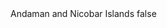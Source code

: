 <?xml version="1.0" encoding="UTF-8"?>
<CustomMetadata xmlns="http://soap.sforce.com/2006/04/metadata">
    <label>Andaman and Nicobar Islands</label>
    <protected>false</protected>
</CustomMetadata>
